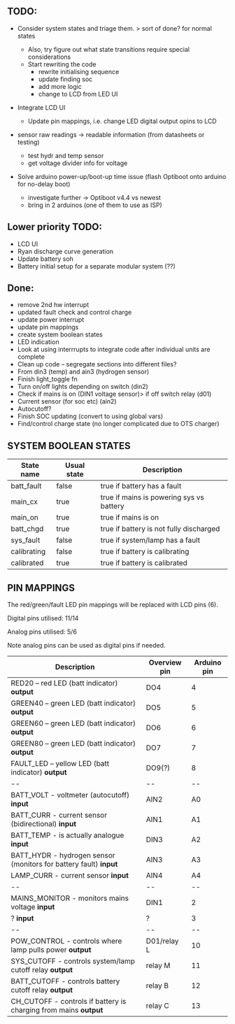 ## TODO:
- Consider system states and triage them. > sort of done? for normal states
  - Also, try figure out what state transitions require special considerations
  - Start rewriting the code
    - rewrite initialising sequence
    - update finding soc
    - add more logic
    - change to LCD from LED UI
- Integrate LCD UI
  - Update pin mappings, i.e. change LED digital output opins to LCD

- sensor raw readings -> readable information (from datasheets or testing)
  - test hydr and temp sensor
  - get voltage divider info for voltage
- Solve arduino power-up/boot-up time issue (flash Optiboot onto arduino for no-delay boot)
  - investigate further -> Optiboot v4.4 vs newest
  - bring in 2 arduinos (one of them to use as ISP)

## Lower priority TODO: 
- LCD UI
- Ryan discharge curve generation
- Update battery soh 
- Battery initial setup for a separate modular system (??)

## Done:
- remove 2nd hw interrupt
- updated fault check and control charge
- update power interrupt
- update pin mappings
- create system boolean states
- LED indication
- Look at using interrrupts to integrate code after individual units are complete
- Clean up code – segregate sections into different files? 
- From din3 (temp) and ain3 (hydrogen sensor) 
- Finish light_toggle fn
- Turn on/off lights depending on switch (din2)
- Check if mains is on (DIN1 voltage sensor)> if off switch relay (d01) 
- Current sensor (for soc etc) (ain2) 
- Autocutoff? 
- Finish SOC updating (convert to using global vars)
- Find/control charge state (no longer complicated due to OTS charger)

## SYSTEM BOOLEAN STATES
| State name | Usual state | Description |
| ------------- | ------------- | -------------- |
| batt_fault | false | true if battery has a fault |
| main_cx | true | true if mains is powering sys vs battery |
| main_on | true | true if mains is on |
| batt_chgd | true | true if battery is not fully discharged |
| sys_fault | false | true if system/lamp has a fault |
| calibrating | false | true if battery is calibrating |
| calibrated | true | true if battery is calibrated |

## PIN MAPPINGS
The red/green/fault LED pin mappings will be replaced with LCD pins (6).  

Digital pins utilised: 11/14  

Analog pins utilised: 5/6  

Note analog pins can be used as digital pins if needed.

| Description | Overview pin | Arduino pin |
| ------------- | ------------- | -------------- |
| RED20 – red LED (batt indicator)  **output** | DO4 | 4 |
| GREEN40 – green LED (batt indicator) **output** | DO5 | 5 | 
| GREEN60 – green LED (batt indicator)  **output** | DO6  | 6 | 
| GREEN80 – green LED (batt indicator) **output** | DO7  | 7 |
| FAULT_LED – yellow LED (batt indicator) **output** | DO9(?) | 8 |
| -- | -- | -- |
| BATT_VOLT - voltmeter (autocutoff) **input** | AIN2 | A0 |
| BATT_CURR - current sensor (bidirectional) **input** | AIN1 | A1 |
| BATT_TEMP - is actually analogue **input** | DIN3 | A2 |
| BATT_HYDR - hydrogen sensor (monitors for battery fault) **input** | AIN3 | A3 |
| LAMP_CURR - current sensor **input** | AIN4 | A4 |
| -- | -- | -- |
| MAINS_MONITOR - monitors mains voltage **input** | DIN1 | 2 | <-- uses pin 2 for hardware interrupt
| ? **input** | ? | 3 | <-- uses pin 3 for hardware interrupt
| -- | -- | -- |
| POW_CONTROL - controls where lamp pulls power **output** | D01/relay L | 10 |
| SYS_CUTOFF - controls system/lamp cutoff relay **output** | relay M | 11 | 
| BATT_CUTOFF - controls battery cutoff relay **output** | relay B | 12 |
| CH_CUTOFF - controls if battery is charging from mains **output** | relay C | 13 | 

